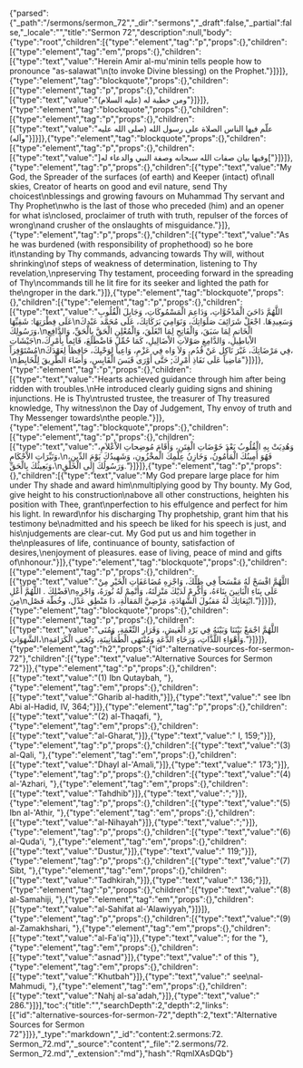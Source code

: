 {"parsed":{"_path":"/sermons/sermon_72","_dir":"sermons","_draft":false,"_partial":false,"_locale":"","title":"Sermon 72","description":null,"body":{"type":"root","children":[{"type":"element","tag":"p","props":{},"children":[{"type":"element","tag":"em","props":{},"children":[{"type":"text","value":"Herein Amir al-mu'minin tells people how to pronounce \"as-salawat\"\n(to invoke Divine blessing) on the Prophet."}]}]},{"type":"element","tag":"blockquote","props":{},"children":[{"type":"element","tag":"p","props":{},"children":[{"type":"text","value":"ومن خطبة له (عليه السلام)"}]}]},{"type":"element","tag":"blockquote","props":{},"children":[{"type":"element","tag":"p","props":{},"children":[{"type":"text","value":"علّم فيها الناس الصلاة على رسول الله (صلى الله عليه وآله)"}]}]},{"type":"element","tag":"blockquote","props":{},"children":[{"type":"element","tag":"p","props":{},"children":[{"type":"text","value":"]وفيها بيان صفات الله سبحانه وصفة النبي والدعاء له["}]}]},{"type":"element","tag":"p","props":{},"children":[{"type":"text","value":"My God, the Spreader of the surfaces (of earth) and Keeper (intact) of\nall skies, Creator of hearts on good and evil nature, send Thy choicest\nblessings and growing favours on Muhammad Thy servant and Thy Prophet\nwho is the last of those who preceded (him) and an opener for what is\nclosed, proclaimer of truth with truth, repulser of the forces of wrong\nand crusher of the onslaughts of misguidance."}]},{"type":"element","tag":"p","props":{},"children":[{"type":"text","value":"As he was burdened (with responsibility of prophethood) so he bore it\nstanding by Thy commands, advancing towards Thy will, without shrinking\nof steps of weakness of determination, listening to Thy revelation,\npreserving Thy testament, proceeding forward in the spreading of Thy\ncommands till he lit fire for its seeker and lighted the path for the\ngroper in the dark."}]},{"type":"element","tag":"blockquote","props":{},"children":[{"type":"element","tag":"p","props":{},"children":[{"type":"text","value":"اللَّهُمَّ دَاحَيَ الْمَدْحُوَّاتِ، وَدَاعِمَ الْمَسْمُوكَاتِ، وَجَابِلَ الْقُلُوبِ عَلَى فِطْرَتِهَا: شَقِيِّهَا\nوَسَعِيدِهَا. اجْعَلْ شَرَائِفَ صَلَوَاتِكَ، وَنَوَامِيَ بَرَكَاتِكَ، عَلَى مُحَمَّد عَبْدِكَ وَرَسُولِكَ،\nالْخَاتمِ لِمَا سَبَقَ، وَالْفَاتِحِ لِمَا انْغَلَقَ، وَالْمُعْلِنِ الْحَقَّ بِالْحَقِّ، وَالدَّافِعِ جَيْشَاتِ\nالاْباطِيلِ، وَالدَّامِغِ صَوْلاَتِ الاْضَالِيلِ، كَمَا حُمِّلَ فَاضْطَلَعَ، قَائِماً بِأَمْرِكَ، مُسْتَوْفِزاً\nفِي مَرْضَاتِكَ، غَيْرَ نَاكِل عَنْ قُدُم، وَلاَ وَاه فِي عَزْمِ، وَاعِياً لِوَحْيِكَ، حَافِظاً لِعَهْدَكَ،\nمَاضِياً عَلَى نَفَاذِ أَمْرِكَ; حَتَّى أَوْرَى قَبَسَ الْقَابِسِ، وَأَضَاءَ الطَّرِيقَ لِلْخَابِطِ"}]}]},{"type":"element","tag":"p","props":{},"children":[{"type":"text","value":"Hearts achieved guidance through him after being ridden with troubles.\nHe introduced clearly guiding signs and shining injunctions. He is Thy\ntrusted trustee, the treasurer of Thy treasured knowledge, Thy witness\non the Day of Judgement, Thy envoy of truth and Thy Messenger towards\nthe people."}]},{"type":"element","tag":"blockquote","props":{},"children":[{"type":"element","tag":"p","props":{},"children":[{"type":"text","value":"وَهُدِيَتْ بِهِ الْقُلُوبُ بَعْدَ خَوْضَاتِ الْفِتَنِ، وَأَقَامَ مُوضِحاتِ الاْعْلاَمِ، وَنَيِّرَاتِ الاْحْكَامِ،\nفَهُوَ أَمِينُكَ الْمَأْمُونُ، وَخَازِنُ عِلْمِكَ الْمخْزُونِ، وَشَهِيدُكَ يَوْمَ الدِّينِ، وَبَعِيثُكَ بِالْحَقِّ،\nوَرَسُولُكَ إِلَى الْخَلْقِ."}]}]},{"type":"element","tag":"p","props":{},"children":[{"type":"text","value":"My God prepare large place for him under Thy shade and award him\nmultiplying good by Thy bounty. My God, give height to his construction\nabove all other constructions, heighten his position with Thee, grant\nperfection to his effulgence and perfect for him his light. In reward\nfor his discharging Thy prophetship, grant him that his testimony be\nadmitted and his speech be liked for his speech is just, and his\njudgements are clear-cut. My God put us and him together in the\npleasures of life, continuance of bounty, satisfaction of desires,\nenjoyment of pleasures. ease of living, peace of mind and gifts of\nhonour."}]},{"type":"element","tag":"blockquote","props":{},"children":[{"type":"element","tag":"p","props":{},"children":[{"type":"text","value":"اللَّهُمَّ افْسَحْ لَهُ مَفْسَحاً فِي ظِلِّكَ، وَاجْزِهِ مُضَاعَفَاتِ الْخَيْرِ مِنْ فَضْلِكَ . اللَّهُمَّ أَعْلِ\nعَلَى بِنَاءِ الْبَانِينَ بِنَاءَهُ، وَأَكْرِمْ لَدَيْكَ مَنْزِلَتَهُ، وَأَتْمِمْ لَهُ نُورَهُ، وَاجْزِهِ مِنَ\nابْتِعَاثِكَ لَهُ مَقبُولَ الشَّهَادَةِ، مَرْضِيَّ المَقالَةِ، ذا مَنْطِق عَدْل، وخُطّة فَصْل."}]}]},{"type":"element","tag":"blockquote","props":{},"children":[{"type":"element","tag":"p","props":{},"children":[{"type":"text","value":"اللَّهُمَّ اجْمَعْ بَيْنَنَا وَبَيْنَهُ فِي بَرْدِ الْعَيشِ، وَقَرَارِ النِّعْمَةِ، وَمُنَى الشَّهَوَاتِ،\nوَأَهْوَاءِ اللَّذَّاتِ، وَرَخَاءِ الدَّعَةِ وَمُنْتَهَى الْطُمَأْنِينَةِ، وَتُحَفِ الْكَرَامَةِ."}]}]},{"type":"element","tag":"h2","props":{"id":"alternative-sources-for-sermon-72"},"children":[{"type":"text","value":"Alternative Sources for Sermon 72"}]},{"type":"element","tag":"p","props":{},"children":[{"type":"text","value":"(1) Ibn Qutaybah, "},{"type":"element","tag":"em","props":{},"children":[{"type":"text","value":"Gharib al-hadith,"}]},{"type":"text","value":" see Ibn Abi al-Hadid, IV, 364;"}]},{"type":"element","tag":"p","props":{},"children":[{"type":"text","value":"(2) al-Thaqafi, "},{"type":"element","tag":"em","props":{},"children":[{"type":"text","value":"al-Gharat,"}]},{"type":"text","value":" I, 159;"}]},{"type":"element","tag":"p","props":{},"children":[{"type":"text","value":"(3) al-Qali, "},{"type":"element","tag":"em","props":{},"children":[{"type":"text","value":"Dhayl al-'Amali,"}]},{"type":"text","value":" 173;"}]},{"type":"element","tag":"p","props":{},"children":[{"type":"text","value":"(4) al-'Azhari, "},{"type":"element","tag":"em","props":{},"children":[{"type":"text","value":"Tahdhib"}]},{"type":"text","value":";"}]},{"type":"element","tag":"p","props":{},"children":[{"type":"text","value":"(5) Ibn al-'Athir, "},{"type":"element","tag":"em","props":{},"children":[{"type":"text","value":"al-Nihayah"}]},{"type":"text","value":";"}]},{"type":"element","tag":"p","props":{},"children":[{"type":"text","value":"(6) al-Quda'i, "},{"type":"element","tag":"em","props":{},"children":[{"type":"text","value":"Dustur,"}]},{"type":"text","value":" 119;"}]},{"type":"element","tag":"p","props":{},"children":[{"type":"text","value":"(7) Sibt, "},{"type":"element","tag":"em","props":{},"children":[{"type":"text","value":"Tadhkirah,"}]},{"type":"text","value":" 136;"}]},{"type":"element","tag":"p","props":{},"children":[{"type":"text","value":"(8) al-Samahiji, "},{"type":"element","tag":"em","props":{},"children":[{"type":"text","value":"al-Sahifat al-'Alawiyyah,"}]}]},{"type":"element","tag":"p","props":{},"children":[{"type":"text","value":"(9) al-Zamakhshari, "},{"type":"element","tag":"em","props":{},"children":[{"type":"text","value":"al-Fa'iq"}]},{"type":"text","value":"; for the "},{"type":"element","tag":"em","props":{},"children":[{"type":"text","value":"asnad"}]},{"type":"text","value":" of this "},{"type":"element","tag":"em","props":{},"children":[{"type":"text","value":"Khutbah"}]},{"type":"text","value":" see\nal-Mahmudi, "},{"type":"element","tag":"em","props":{},"children":[{"type":"text","value":"Nahj al-sa'adah,"}]},{"type":"text","value":" 286."}]}],"toc":{"title":"","searchDepth":2,"depth":2,"links":[{"id":"alternative-sources-for-sermon-72","depth":2,"text":"Alternative Sources for Sermon 72"}]}},"_type":"markdown","_id":"content:2.sermons:72. Sermon_72.md","_source":"content","_file":"2.sermons/72. Sermon_72.md","_extension":"md"},"hash":"RqmlXAsDQb"}